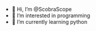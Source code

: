 - 👋 Hi, I’m @ScobraScope
- 👀 I’m interested in programming
- 🌱 I’m currently learning python


<!---
ScobraScope/ScobraScope is a ✨ special ✨ repository because its `README.md` (this file) appears on your GitHub profile.
You can click the Preview link to take a look at your changes.
--->
